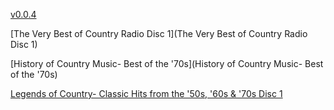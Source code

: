 [v0.0.4](https://github.com/littleflute/Country-Music/edit/master/README.md)

[The Very Best of Country Radio Disc 1](The Very Best of Country Radio Disc 1)

[History of Country Music- Best of the '70s](History of Country Music- Best of the '70s)

[Legends of Country- Classic Hits from the '50s, '60s & '70s Disc 1](Legends%20of%20Country-%20Classic%20Hits%20from%20the%20'50s%2C%20'60s%20%26%20'70s%20Disc%201)
